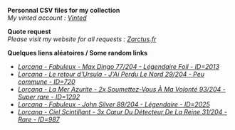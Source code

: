 **Personnal CSV files for my collection**  
*My vinted account : [Vinted](https://www.vinted.fr/member/223153477)*

**Quote request**  
*Please visit my website for all requests : [Zarctus.fr](https://www.zarctus.fr/)*


**Quelques liens aléatoires / Some random links**
- *[Lorcana - Fabuleux - Max Dingo 77/204 - Légendaire Foil - ID=2013](https://www.vinted.fr/items/7026092663-lorcana-fabuleux-max-dingo-77204-legendaire-foil-id2013)*
- *[Lorcana - Le retour d'Ursula - J'Ai Perdu Le Nord 29/204 - Peu commune - ID=720](https://www.vinted.fr/items/6703781591-lorcana-le-retour-dursula-jai-perdu-le-nord-29204-peu-commune-id720)*
- *[Lorcana - La Mer Azurite - 2x Soumettez-Vous À Ma Volonté 93/204 - Super rare - ID=1292](https://www.vinted.fr/items/6294200089-lorcana-la-mer-azurite-2x-soumettez-vous-a-ma-volonte-93204-super-rare-id1292)*
- *[Lorcana - Fabuleux - John Silver 89/204 - Légendaire - ID=2025](https://www.vinted.fr/items/7046927048-lorcana-fabuleux-john-silver-89204-legendaire-id2025)*
- *[Lorcana - Ciel Scintillant - 3x Cœur Du Détecteur De La Reine 31/204 - Rare - ID=987](https://www.vinted.fr/items/7105881827-lorcana-ciel-scintillant-3x-coeur-du-detecteur-de-la-reine-31204-rare-id987)*
